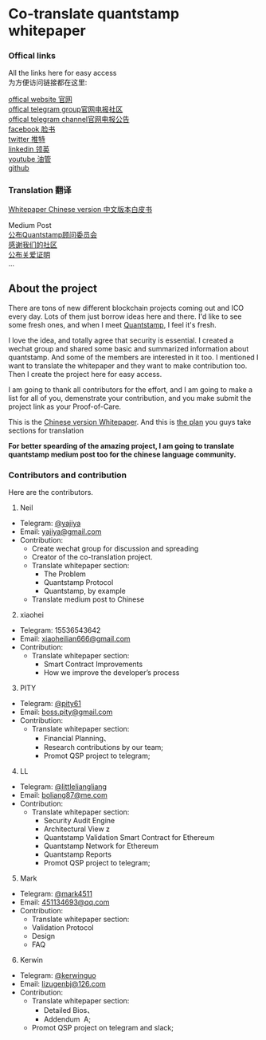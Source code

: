 # Co-translate quantstamp whitepaper

### Offical links

All the links here for easy access   
为方便访问链接都在这里:

[offical website 官网](https://quantstamp.com/)  
[offical telegram group官网电报社区](https://t.me/quantstamp)  
[offical telegram channel官网电报公告](https://t.me/quantstampANN)  
[facebook 脸书](https://www.facebook.com/quantstamp/)  
[twitter 推特](https://twitter.com/Quantstamp)  
[linkedin 领英](https://www.linkedin.com/company/25057251/)  
[youtube 油管](https://www.youtube.com/channel/UCXP3YLX4JdI0gGb9UKSunMg)  
[github](https://github.com/quantstamp)

### Translation 翻译

[Whitepaper Chinese version 中文版本白皮书](https://github.com/yajiya/quantstamp-summary/blob/master/whitepaper-simplified.md)   

Medium Post   
[公布Quantstamp顾问委员会](https://github.com/yajiya/quantstamp-summary/blob/master/medium-20170926-announcing-quantstamps-advisory-board.md)   
[感谢我们的社区](https://github.com/yajiya/quantstamp-summary/blob/master/medium-20171006-thank-you-to-our-community.md)  
[公布关爱证明](https://github.com/yajiya/quantstamp-summary/blob/master/medium-20171009-announcing-announcing-proof-of-caring.md)  
...

## About the project

There are tons of new different blockchain projects coming out and ICO every day. Lots of them just borrow ideas here and there. I'd like to see some fresh ones, and when I meet [Quantstamp](http://quantstamp.com/), I feel it's fresh. 

I love the idea, and totally agree that security is essential. I created a wechat group and shared some basic and summarized information about quantstamp. And some of the members are interested in it too. I mentioned I want to translate the whitepaper and they want to make contribution too. Then I create the project here for easy access.

I am going to thank all contributors for the effort, and I am going to make a list for all of you, demenstrate your contribution, and you make submit the project link as your Proof-of-Care. 

This is the [Chinese version Whitepaper](https://github.com/yajiya/quantstamp-summary/blob/master/whitepaper-simplified.md).
And this is [the plan](https://github.com/yajiya/quantstamp-summary/blob/master/whitepaper-translation-plan.md) you guys take sections for translation 

**For better spearding of the amazing project, I am going to translate quantstamp medium post too for the chinese language community.**


### Contributors and contribution

Here are the contributors. 

1. Neil
- Telegram: [@yajiya](https://t.me/yajiya)
- Email: yajiya@gmail.com 
- Contribution: 
    - Create wechat group for discussion and spreading
    - Creator of the co-translation project. 
    - Translate whitepaper section: 
        - The Problem
        - Quantstamp Protocol
        - Quantstamp, by example
	- Translate medium post to Chinese

2. xiaohei
- Telegram: 15536543642
- Email: xiaoheilian666@gmail.com
- Contribution:
    - Translate whitepaper section: 
        - Smart Contract Improvements 
        - How we improve the developer’s process
        
3. PITY
- Telegram: [@pity61](https://t.me/pity61)
- Email: boss.pity@gmail.com
- Contribution:
    - Translate whitepaper section: 
        - Financial Planning、
        - Research contributions by our team;
        - Promot QSP project to telegram;
        
4. LL
- Telegram: [@littleliangliang](https://t.me/littleliangliang)
- Email: boliang87@me.com
- Contribution:
    - Translate whitepaper section: 
        - Security Audit Engine
        - Architectural View z
        - Quantstamp Validation Smart Contract for Ethereum 
        - Quantstamp Network for Ethereum
        - Quantstamp Reports
        - Promot QSP project to telegram;

5. Mark
- Telegram: [@mark4511](https://t.me/mark4511)
- Email: 451134693@qq.com
- Contribution:
    - Translate whitepaper section: 
    - Validation Protocol
    - Design
    - FAQ


6. Kerwin
- Telegram: [@kerwinguo](https://t.me/kerwinguo)
- Email: lizugenbj@126.com
- Contribution:
    - Translate whitepaper section: 
		- Detailed ​Bios、
		- Addendum ​ ​A;
	- Promot QSP project on telegram and slack;
	
	